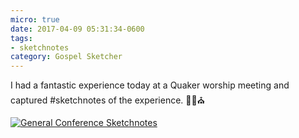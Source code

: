 ```yaml
---
micro: true
date: 2017-04-09 05:31:34-0600
tags:
- sketchnotes
category: Gospel Sketcher
---
```


I had a fantastic experience today at a Quaker worship meeting and captured #sketchnotes of the experience. ✍🏼⛪️

[![General Conference Sketchnotes](http://www.gospelsketcher.org/uploads/2018/34c32d40be.jpg)](http://www.gospelsketcher.org/uploads/2018/34c32d40be.jpg)